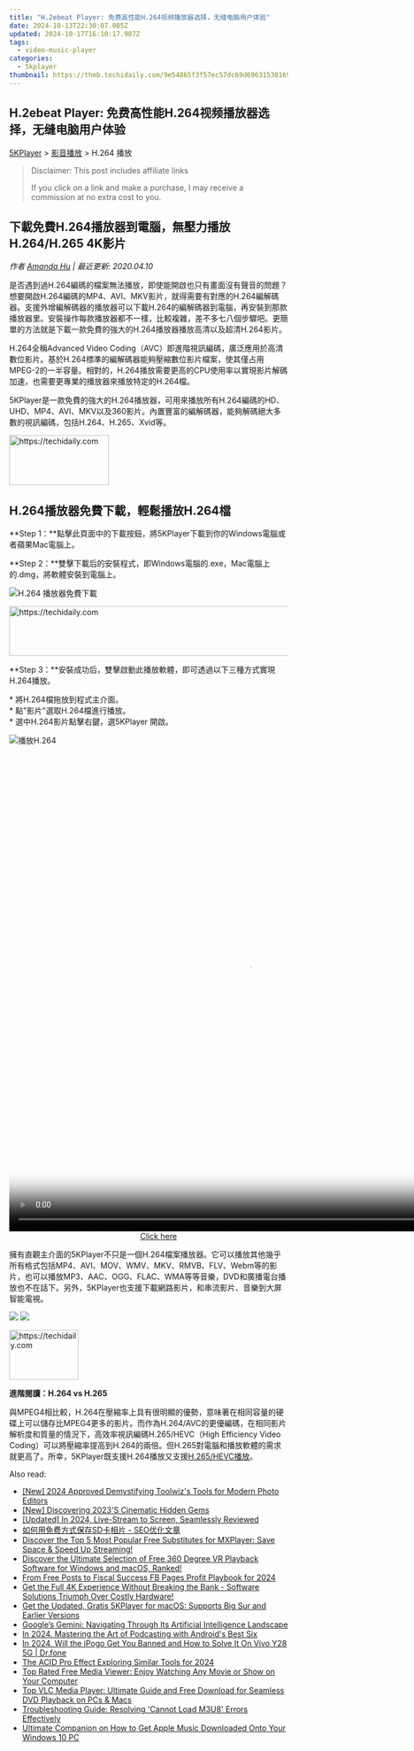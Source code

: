 ```yaml
---
title: "H.2ebeat Player: 免费高性能H.264视频播放器选择，无缝电脑用户体验"
date: 2024-10-13T22:30:07.085Z
updated: 2024-10-17T16:10:17.987Z
tags:
  - video-music-player
categories:
  - 5kplayer
thumbnail: https://thmb.techidaily.com/9e54865f3f57ec57dc69d69631538169245afb52f02b58f105955b7146a11c16.jpg
---
```


## H.2ebeat Player: 免费高性能H.264视频播放器选择，无缝电脑用户体验

[5KPlayer](https://tools.techidaily.com/5kplayer/products/) \> [影音播放](https://tools.techidaily.com/5kplayer/video-music-player/) \> H.264 播放

>  Disclaimer: This post includes affiliate links
>
>  If you click on a link and make a purchase, I may receive a commission at no extra cost to you.
>

## 下載免費H.264播放器到電腦，無壓力播放H.264/H.265 4K影片

 _作者 [Amanda Hu](https://www.quora.com/profile/Amanda-Hu-21) | 最近更新: 2020.04.10_

是否遇到過H.264編碼的檔案無法播放，即使能開啟也只有畫面沒有聲音的問題？想要開啟H.264編碼的MP4、AVI、MKV影片，就得需要有對應的H.264編解碼器。支援外增編解碼器的播放器可以下載H.264的編解碼器到電腦，再安裝到那款播放器里。安裝操作每款播放器都不一樣，比較複雜，差不多七八個步驟吧。更簡單的方法就是下載一款免費的強大的H.264播放器播放高清以及超清H.264影片。

H.264全稱Advanced Video Coding（AVC）即進階視訊編碼，廣泛應用於高清數位影片。基於H.264標準的編解碼器能夠壓縮數位影片檔案，使其僅占用MPEG-2的一半容量。相對的，H.264播放需要更高的CPU使用率以實現影片解碼加速，也需要更專業的播放器來播放特定的H.264檔。

5KPlayer是一款免費的強大的H.264播放器，可用來播放所有H.264編碼的HD、UHD、MP4、AVI、MKV以及360影片。內置豐富的編解碼器，能夠解碼絕大多數的視訊編碼，包括H.264、H.265、Xvid等。 

<!-- affiliate ads begin -->
<a href="https://25home.pxf.io/c/5597632/2148639/16836" target="_top" id="2148639">
  <img src="//a.impactradius-go.com/display-ad/16836-2148639" border="0" alt="https://techidaily.com" width="180" height="90"/>
</a>
<img height="0" width="0" src="https://25home.pxf.io/i/5597632/2148639/16836" style="position:absolute;visibility:hidden;" border="0" />
<!-- affiliate ads end -->

## H.264播放器免費下載，輕鬆播放H.264檔

**Step 1：**點擊此頁面中的下載按鈕，將5KPlayer下載到你的Windows電腦或者蘋果Mac電腦上。

**Step 2：**雙擊下載后的安裝程式，即Windows電腦的.exe，Mac電腦上的.dmg，將軟體安裝到電腦上。 

![H.264 播放器免費下載](https://www.5kplayer.com/video-music-player-zh/img/5k-jp.jpg) 

<!-- affiliate ads begin -->
<a href="https://ephamedtechinc.pxf.io/c/5597632/2137218/26400" target="_top" id="2137218">
  <img src="//a.impactradius-go.com/display-ad/26400-2137218" border="0" alt="https://techidaily.com" width="728" height="90"/>
</a>
<img height="0" width="0" src="https://ephamedtechinc.pxf.io/i/5597632/2137218/26400" style="position:absolute;visibility:hidden;" border="0" />
<!-- affiliate ads end -->

**Step 3：**安裝成功后，雙擊啟動此播放軟體，即可透過以下三種方式實現H.264播放。

\* 將H.264檔拖放到程式主介面。  
 \* 點"影片"選取H.264檔進行播放。  
 \* 選中H.264影片點擊右鍵，選5KPlayer 開啟。

![播放H.264](https://www.5kplayer.com/video-music-player-zh/img/5kplayer-play.jpg) 

<!-- affiliate ads begin -->
<span id="1834906">
					<video width="864" height="864" style="cursor:pointer"
           poster="//a.impactradius-go.com/display-clicktoplayimage/1834906.png"
           onclick="if(!this.playClicked){this.play();this.setAttribute('controls',true);this.playClicked=true;}">
	   <source src="//a.impactradius-go.com/display-ad/16836-1834906">
	   <img src="//a.impactradius-go.com/display-clicktoplayimage/1834906.png" style="border: none; height: 100%; width: 100%; object-fit: contain">
	</video>
	<div style="width:540px;text-align:center"><a href="javascript:window.open(decodeURIComponent('https%3A%2F%2F25home.pxf.io%2Fc%2F5597632%2F1834906%2F16836'), '_blank');void(0);">Click here</a></div>
</span>
<img height="0" width="0" src="https://imp.pxf.io/i/5597632/1834906/16836" style="position:absolute;visibility:hidden;" border="0" />
<!-- affiliate ads end -->

擁有直觀主介面的5KPlayer不只是一個H.264檔案播放器。它可以播放其他幾乎所有格式包括MP4、AVI、MOV、WMV、MKV、RMVB、FLV、Webm等的影片，也可以播放MP3、AAC、OGG、FLAC、WMA等等音樂，DVD和廣播電台播放也不在話下。另外，5KPlayer也支援下載網路影片，和串流影片、音樂到大屏智能電視。

[![](https://www.5kplayer.com/video-music-player-zh/../button/freedownwhitewin-zh.png)](https://tools.techidaily.com/5kplayer/products/) [![](https://www.5kplayer.com/video-music-player-zh/../button/freedownwhitemac-zh.png)](https://tools.techidaily.com/5kplayer/products/) 

<!-- affiliate ads begin -->
<a href="https://aligracehair.sjv.io/c/5597632/2135351/19272" target="_top" id="2135351">
  <img src="//a.impactradius-go.com/display-ad/19272-2135351" border="0" alt="https://techidaily.com" width="125" height="90"/>
</a>
<img height="0" width="0" src="https://aligracehair.sjv.io/i/5597632/2135351/19272" style="position:absolute;visibility:hidden;" border="0" />
<!-- affiliate ads end -->

**進階閱讀：H.264 vs H.265** 

與MPEG4相比較，H.264在壓縮率上具有很明顯的優勢，意味著在相同容量的硬碟上可以儲存比MPEG4更多的影片。而作為H.264/AVC的更優編碼，在相同影片解析度和質量的情況下，高效率視訊編碼H.265/HEVC（High Efficiency Video Coding）可以將壓縮率提高到H.264的兩倍。但H.265對電腦和播放軟體的需求就更高了。所幸，5KPlayer既支援H.264播放又支援[H.265/HEVC播放](https://tools.techidaily.com/5kplayer/video-music-player/)。

<ins class="adsbygoogle"
     style="display:block"
     data-ad-format="autorelaxed"
     data-ad-client="ca-pub-7571918770474297"
     data-ad-slot="1223367746"></ins>

<ins class="adsbygoogle"
     style="display:block"
     data-ad-client="ca-pub-7571918770474297"
     data-ad-slot="8358498916"
     data-ad-format="auto"
     data-full-width-responsive="true"></ins>

<span class="atpl-alsoreadstyle">Also read:</span>
<div><ul>
<li><a href="https://fox-direct.techidaily.com/new-2024-approved-demystifying-toolwizs-tools-for-modern-photo-editors/"><u>[New] 2024 Approved Demystifying Toolwiz's Tools for Modern Photo Editors</u></a></li>
<li><a href="https://youtube-lab.techidaily.com/iscovering-2023s-cinematic-hidden-gems/"><u>[New] Discovering 2023'S Cinematic Hidden Gems</u></a></li>
<li><a href="https://screen-activity-recording.techidaily.com/updated-in-2024-live-stream-to-screen-seamlessly-reviewed/"><u>[Updated] In 2024, Live-Stream to Screen, Seamlessly Reviewed</u></a></li>
<li><a href="https://fox-pages.techidaily.com/sd-seo/"><u>如何用免费方式保存SD卡相片 - SEO优化文章</u></a></li>
<li><a href="https://video-ai-editor.techidaily.com/discover-the-top-5-most-popular-free-substitutes-for-mxplayer-save-space-and-speed-up-streaming/"><u>Discover the Top 5 Most Popular Free Substitutes for MXPlayer: Save Space & Speed Up Streaming!</u></a></li>
<li><a href="https://video-ai-editor.techidaily.com/discover-the-ultimate-selection-of-free-360-degree-vr-playback-software-for-windows-and-macos-ranked/"><u>Discover the Ultimate Selection of Free 360 Degree VR Playback Software for Windows and macOS, Ranked!</u></a></li>
<li><a href="https://facebook-clips.techidaily.com/from-free-posts-to-fiscal-success-fb-pages-profit-playbook-for-2024/"><u>From Free Posts to Fiscal Success FB Pages Profit Playbook for 2024</u></a></li>
<li><a href="https://video-ai-editor.techidaily.com/get-the-full-4k-experience-without-breaking-the-bank-software-solutions-triumph-over-costly-hardware/"><u>Get the Full 4K Experience Without Breaking the Bank - Software Solutions Triumph Over Costly Hardware!</u></a></li>
<li><a href="https://video-ai-editor.techidaily.com/get-the-updated-gratis-5kplayer-for-macos-supports-big-sur-and-earlier-versions/"><u>Get the Updated, Gratis 5KPlayer for macOS: Supports Big Sur and Earlier Versions</u></a></li>
<li><a href="https://tech-hub.techidaily.com/googles-gemini-navigating-through-its-artificial-intelligence-landscape/"><u>Google’s Gemini: Navigating Through Its Artificial Intelligence Landscape</u></a></li>
<li><a href="https://extra-skills.techidaily.com/in-2024-mastering-the-art-of-podcasting-with-androids-best-six/"><u>In 2024, Mastering the Art of Podcasting with Android's Best Six</u></a></li>
<li><a href="https://phone-solutions.techidaily.com/in-2024-will-the-ipogo-get-you-banned-and-how-to-solve-it-on-vivo-y28-5g-drfone-by-drfone-virtual-android/"><u>In 2024, Will the iPogo Get You Banned and How to Solve It On Vivo Y28 5G | Dr.fone</u></a></li>
<li><a href="https://some-skills.techidaily.com/the-acid-pro-effect-exploring-similar-tools-for-2024/"><u>The ACID Pro Effect Exploring Similar Tools for 2024</u></a></li>
<li><a href="https://video-ai-editor.techidaily.com/top-rated-free-media-viewer-enjoy-watching-any-movie-or-show-on-your-computer/"><u>Top Rated Free Media Viewer: Enjoy Watching Any Movie or Show on Your Computer</u></a></li>
<li><a href="https://video-ai-editor.techidaily.com/top-vlc-media-player-ultimate-guide-and-free-download-for-seamless-dvd-playback-on-pcs-and-macs/"><u>Top VLC Media Player: Ultimate Guide and Free Download for Seamless DVD Playback on PCs & Macs</u></a></li>
<li><a href="https://video-ai-editor.techidaily.com/troubleshooting-guide-resolving-cannot-load-m3u8-errors-effectively/"><u>Troubleshooting Guide: Resolving 'Cannot Load M3U8' Errors Effectively</u></a></li>
<li><a href="https://video-ai-editor.techidaily.com/ultimate-companion-on-how-to-get-apple-music-downloaded-onto-your-windows-10-pc/"><u>Ultimate Companion on How to Get Apple Music Downloaded Onto Your Windows 10 PC</u></a></li>
</ul></div>

